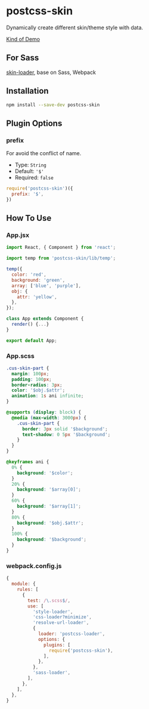 # postcss-skin
Dynamically create different skin/theme style with data.

[Kind of Demo](https://codepen.io/xiaoshuang/pen/zWGvZo)

## For Sass
[skin-loader](https://github.com/xiaoshuangLi/skin-loader), base on Sass, Webpack

## Installation

```sh
npm install --save-dev postcss-skin
```

## Plugin Options

### prefix
For avoid the conflict of name.

* Type: `String`
* Default: `'$'`
* Required: `false`

```js
require('postcss-skin')({
  prefix: '$',
})
```

## How To Use

### App.jsx

```jsx
import React, { Component } from 'react';

import temp from 'postcss-skin/lib/temp';

temp({
  color: 'red',
  background: 'green',
  array: ['blue', 'purple'],
  obj: {
    attr: 'yellow',
  },
});

class App extends Component {
  render() {...}
}

export default App;
```

### App.scss

```scss
.cus-skin-part {
  margin: 100px;
  padding: 100px;
  border-radius: 3px;
  color: '$obj.$attr';
  animation: 1s ani infinite;
}

@supports (display: block) {
  @media (max-width: 3000px) {
    .cus-skin-part {
      border: 3px solid '$background';
      text-shadow: 0 5px '$background';
    }
  }
}

@keyframes ani {
  0% {
    background: '$color';
  }
  20% {
    background: '$array[0]';
  }
  60% {
    background: '$array[1]';
  }
  80% {
    background: '$obj.$attr';
  }
  100% {
    background: '$background';
  }
}
```

### webpack.config.js

```js
{
  module: {
    rules: [
      {
        test: /\.scss$/,
        use: [
          'style-loader',
          'css-loader?minimize',
          'resolve-url-loader',
          {
            loader: 'postcss-loader',
            options: {
              plugins: [
                require('postcss-skin'),
              ],
            },
          },
          'sass-loader',
        ],
      },
    ],
  },
}
```
